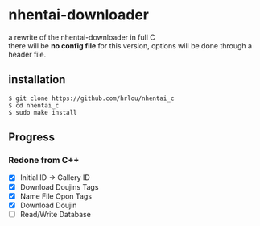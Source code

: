 # nhentai-downloader
a rewrite of the nhentai-downloader in full C  
there will be **no config file** for this version, options will be done through a header file.

## installation
```
$ git clone https://github.com/hrlou/nhentai_c
$ cd nhentai_c
$ sudo make install
```

## Progress
### Redone from C++
- [x] Initial ID -> Gallery ID
- [x] Download Doujins Tags
- [x] Name File Opon Tags
- [x] Download Doujin
- [ ] Read/Write Database

